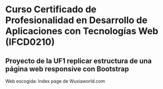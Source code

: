 # Curso Certificado de Profesionalidad en Desarrollo de Aplicaciones con Tecnologías Web (IFCD0210)
## Proyecto de la UF1 replicar estructura de una página web responsive con Bootstrap

Web escogida: Index page de Wuxiaworld.com